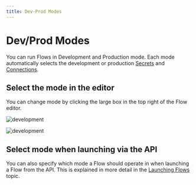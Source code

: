 ```yaml
---
title: Dev-Prod Modes
---
```


# Dev/Prod Modes

You can run Flows in Development and Production mode. Each mode automatically selects the development or production [Secrets](Secrets.md) and [Connections](Connections.md).

## Select the mode in the editor
You can change mode by clicking the large box in the top right of the Flow editor.

![development](devprod-dev.png)

![development](devprod-prod.png)

## Select mode when launching via the API
You can also specify which mode a Flow should operate in when launching a Flow from the API. This is explained in more detail in the [Launching Flows](Launching-flows.md) topic.

